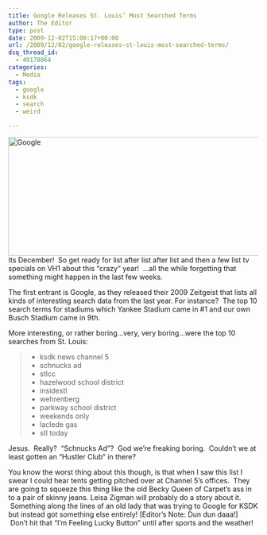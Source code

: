 ```yaml
---
title: Google Releases St. Louis’ Most Searched Terms
author: The Editor
type: post
date: 2009-12-02T15:00:17+00:00
url: /2009/12/02/google-releases-st-louis-most-searched-terms/
dsq_thread_id:
  - 49178064
categories:
  - Media
tags:
  - google
  - ksdk
  - search
  - weird

---
```

[<img class="aligncenter size-full wp-image-2452" title="Google" src="http://punchingkitty.com/wp-content/uploads/2009/12/logo.gif" alt="Google" width="600" height="239" srcset="http://media.punchingkitty.com/wordpress/2009/12/logo.gif 600w, http://media.punchingkitty.com/wordpress/2009/12/logo-300x119.gif 300w" sizes="(max-width: 600px) 100vw, 600px" />][1]Its December!  So get ready for list after list after list and then a few list tv specials on VH1 about this &#8220;crazy&#8221; year!  &#8230;all the while forgetting that something might happen in the last few weeks.

The first entrant is Google, as they released their 2009 Zeitgeist that lists all kinds of interesting search data from the last year. For instance?  The top 10 search terms for stadiums which Yankee Stadium came in #1 and our own Busch Stadium came in 9th.

More interesting, or rather boring&#8230;very, very boring&#8230;were the top 10 searches from St. Louis:

>   * ksdk news channel 5
>   * schnucks ad
>   * stlcc
>   * hazelwood school district
>   * insidestl
>   * wehrenberg
>   * parkway school district
>   * weekends only
>   * laclede gas
>   * stl today

Jesus.  Really?  &#8220;Schnucks Ad&#8221;?  God we&#8217;re freaking boring.  Couldn&#8217;t we at least gotten an &#8220;Hustler Club&#8221; in there?

You know the worst thing about this though, is that when I saw this list I swear I could hear tents getting pitched over at Channel 5&#8217;s offices.  They are going to squeeze this thing like the old Becky Queen of Carpet&#8217;s ass in to a pair of skinny jeans. Leisa Zigman will probably do a story about it.  Something along the lines of an old lady that was trying to Google for KSDK but instead got something else entirely! [Editor&#8217;s Note: Dun dun daaa!]  Don&#8217;t hit that &#8220;I&#8217;m Feeling Lucky Button&#8221; until after sports and the weather!

 [1]: http://punchingkitty.com/wp-content/uploads/2009/12/logo.gif